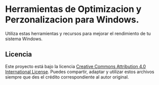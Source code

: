 # Herramientas de Optimizacion y Perzonalizacion para Windows.


Utiliza estas herramientas y recursos para mejorar el rendimiento de tu sistema Windows.

## Licencia
Este proyecto está bajo la licencia [Creative Commons Attribution 4.0 International License](https://creativecommons.org/licenses/by/4.0/). Puedes compartir, adaptar y utilizar estos archivos siempre que des el crédito correspondiente al autor original.
